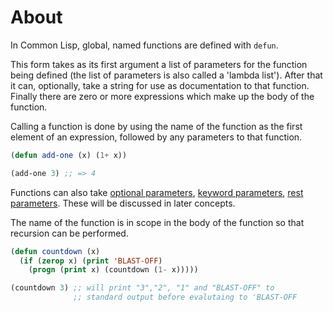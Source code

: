 # About

In Common Lisp, global, named functions are defined with `defun`.

This form takes as its first argument a list of parameters for the function being defined (the list of parameters is also called a 'lambda list').
After that it can, optionally, take a string for use as documentation to that function.
Finally there are zero or more expressions which make up the body of the function.

Calling a function is done by using the name of the function as the first element of an expression, followed by any parameters to that function.

```lisp
(defun add-one (x) (1+ x))

(add-one 3) ;; => 4
```

Functions can also take [optional parameters][concept-default-parameters], [keyword parameters][concept-keyword-parameters], [rest parameters][concept-rest-parameters].
These will be discussed in later concepts.

The name of the function is in scope in the body of the function so that recursion can be performed.

```lisp
(defun countdown (x)
  (if (zerop x) (print 'BLAST-OFF)
    (progn (print x) (countdown (1- x)))))

(countdown 3) ;; will print "3","2", "1" and "BLAST-OFF" to
              ;; standard output before evalutaing to 'BLAST-OFF
```

[concept-default-parameters]: /tracks/common-lisp/concepts/default-parameters
[concept-keyword-parameters]: /tracks/common-lisp/concepts/keyword-parameters
[concept-rest-parameters]: /tracks/common-lisp/concepts/rest-parameters
